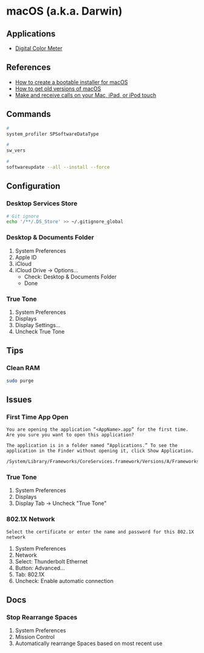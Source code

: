 # macOS (a.k.a. Darwin)

<!--
https://matthewhoelter.com/2019/06/03/flush-and-reset-dns-cache-on-macos.html

sudo spctl --master-disable

https://support.apple.com/en-us/HT212551
https://support.apple.com/en-us/HT211238

Macintosh SSD
-->

## Applications

- [Digital Color Meter](https://support.apple.com/guide/digital-color-meter/welcome/mac)

## References

- [How to create a bootable installer for macOS](https://support.apple.com/en-us/HT201372)
- [How to get old versions of macOS](https://support.apple.com/en-us/HT211683)
- [Make and receive calls on your Mac, iPad, or iPod touch](https://support.apple.com/en-us/HT209456)

<!--
https://eshop.macsales.com/guides/Mac_OS_X_Compatibility
-->

## Commands

```sh
#
system_profiler SPSoftwareDataType

#
sw_vers

#
softwareupdate --all --install --force
```

## Configuration

### Desktop Services Store

```sh
# Git ignore
echo '/**/.DS_Store' >> ~/.gitignore_global
```

### Desktop & Documents Folder

1. System Preferences
2. Apple ID
3. iCloud
4. iCloud Drive -> Options...
   - Check: Desktop & Documents Folder
   - Done

### True Tone

1. System Preferences
2. Displays
3. Display Settings...
4. Uncheck True Tone

## Tips

### Clean RAM

```sh
sudo purge
```

## Issues

### First Time App Open

```log
You are opening the application “<AppName>.app” for the first time. Are you sure you want to open this application?

The application is in a folder named “Applications.” To see the application in the Finder without opening it, click Show Application.
```

```sh
/System/Library/Frameworks/CoreServices.framework/Versions/A/Frameworks/LaunchServices.framework/Versions/A/Support/lsregister -kill -r -all local,system,user
```

<!-- ###

```log
The operation can’t be completed because some items had to be skipped. For each item, choose File > Get Info, make sure “Locked” is deselected, and then check the Sharing & Permissions section. When you are sure the items are unlocked and not designated as Read Only or No Access, try again.
```

TODO -->

<!-- ###

```log
The operation can’t be completed because the item “[name]” is in use.
```

TODO -->

### True Tone

1. System Preferences
2. Displays
3. Display Tab -> Uncheck "True Tone"

### 802.1X Network

```log
Select the certificate or enter the name and password for this 802.1X network
```

1. System Preferences
2. Network
3. Select: Thunderbolt Ethernet
4. Button: Advanced...
5. Tab: 802.1X
6. Uncheck: Enable automatic connection

## Docs

### Stop Rearrange Spaces

1. System Preferences
2. Mission Control
3. Automatically rearrange Spaces based on most recent use
